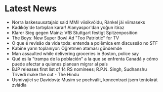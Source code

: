 # Latest News
-  Norra laskesuusatajaid said MMil viisikvõidu, Ränkel jäi viimaseks
-  Kadıköy'de tartışılan karar! Alanyaspor'dan yoğun itiraz
-  Klarer Sieg gegen Mainz: VfB Stuttgart festigt Spitzenposition
-  The Boys: New Super Bowl Ad "Too Patriotic" for TV
-  O que é revisão da vida toda: entenda a polêmica em discussão no STF
-  Kabine yarın toplanıyor: Öğretmen ataması gündemde
-  Man assaulted while delivering groceries in Boston, police say
-  Qué es la "trampa de la población" a la que se enfrenta Canadá y cómo puede afectar a quienes planean migrar al país
-  BJP releases first list of 14 RS nominees; R.P.N. Singh, Sudhanshu Trivedi make the cut - The Hindu
-  Usmívající se Davidová: Musím se pochválit, koncentraci jsem tentokrát zvládla
